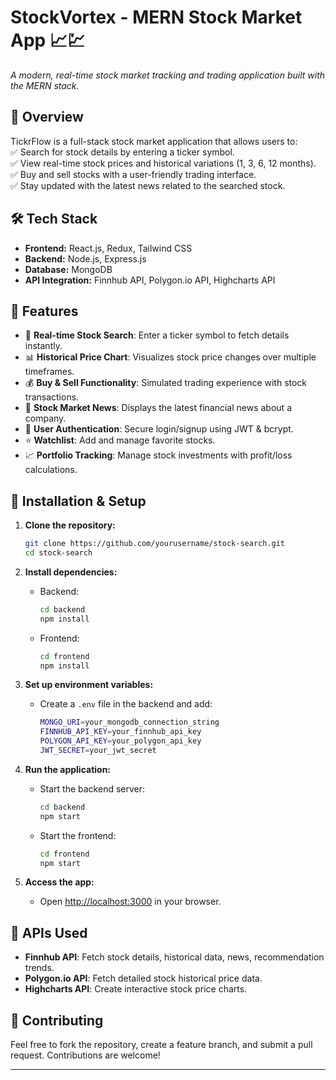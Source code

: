 # **StockVortex - MERN Stock Market App** 📈💹  
*A modern, real-time stock market tracking and trading application built with the MERN stack.*

## 🚀 Overview  
TickrFlow is a full-stack stock market application that allows users to:  
✅ Search for stock details by entering a ticker symbol.  
✅ View real-time stock prices and historical variations (1, 3, 6, 12 months).  
✅ Buy and sell stocks with a user-friendly trading interface.  
✅ Stay updated with the latest news related to the searched stock.  

## 🛠 Tech Stack  
- **Frontend:** React.js, Redux, Tailwind CSS  
- **Backend:** Node.js, Express.js  
- **Database:** MongoDB  
- **API Integration:** Finnhub API, Polygon.io API, Highcharts API  

## 🎯 Features  
- 🔎 **Real-time Stock Search**: Enter a ticker symbol to fetch details instantly.  
- 📊 **Historical Price Chart**: Visualizes stock price changes over multiple timeframes.  
- 💰 **Buy & Sell Functionality**: Simulated trading experience with stock transactions.  
- 📰 **Stock Market News**: Displays the latest financial news about a company.  
- 🔐 **User Authentication**: Secure login/signup using JWT & bcrypt.  
- ⭐ **Watchlist**: Add and manage favorite stocks.  
- 📈 **Portfolio Tracking**: Manage stock investments with profit/loss calculations.  

 

## 📂 Installation & Setup  
1. **Clone the repository:**  
   ```sh
   git clone https://github.com/yourusername/stock-search.git
   cd stock-search
   ```

2. **Install dependencies:**  
   - Backend:  
     ```sh
     cd backend
     npm install
     ```
   - Frontend:  
     ```sh
     cd frontend
     npm install
     ```

3. **Set up environment variables:**  
   - Create a `.env` file in the backend and add:  
     ```sh
     MONGO_URI=your_mongodb_connection_string
     FINNHUB_API_KEY=your_finnhub_api_key
     POLYGON_API_KEY=your_polygon_api_key
     JWT_SECRET=your_jwt_secret
     ```

4. **Run the application:**  
   - Start the backend server:  
     ```sh
     cd backend
     npm start
     ```
   - Start the frontend:  
     ```sh
     cd frontend
     npm start
     ```

5. **Access the app:**  
   - Open [http://localhost:3000](http://localhost:3000) in your browser.

## 🔗 APIs Used  
- **Finnhub API**: Fetch stock details, historical data, news, recommendation trends.  
- **Polygon.io API**: Fetch detailed stock historical price data.  
- **Highcharts API**: Create interactive stock price charts.  

## 📌 Contributing  
Feel free to fork the repository, create a feature branch, and submit a pull request. Contributions are welcome!

---